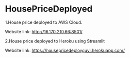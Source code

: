 # HousePriceDeployed
1.House price deployed to AWS Cloud.

Website link: http://16.170.210.66:8501/

2.House price deployed to Heroku using Streamlit

Website link: https://housepricedeployguvi.herokuapp.com/
